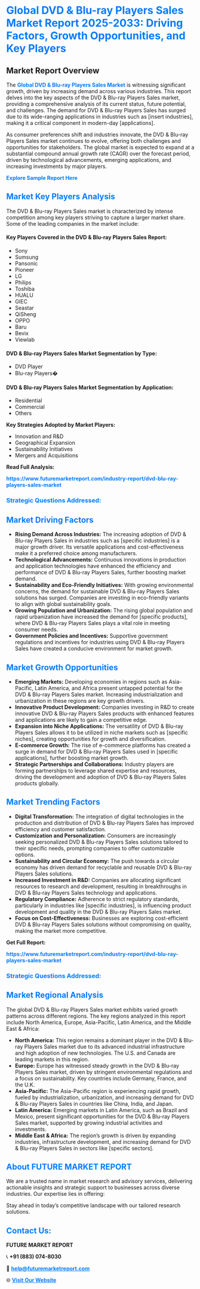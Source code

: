 <h1 style="color: #007BFF;">Global DVD & Blu-ray Players Sales Market Report 2025-2033: Driving Factors, Growth Opportunities, and Key Players</h1>

<section id="overview">
<h2>Market Report Overview</h2>
<p>The <a href="https://www.futuremarketreport.com/industry-report/dvd-blu-ray-players-sales-market" style="color: #007BFF; text-decoration: none;"><strong>Global DVD & Blu-ray Players Sales Market</strong></a> is witnessing significant growth, driven by increasing demand across various industries. This report delves into the key aspects of the DVD & Blu-ray Players Sales market, providing a comprehensive analysis of its current status, future potential, and challenges. The demand for DVD & Blu-ray Players Sales has surged due to its wide-ranging applications in industries such as [insert industries], making it a critical component in modern-day [applications].</p>
<p>As consumer preferences shift and industries innovate, the DVD & Blu-ray Players Sales market continues to evolve, offering both challenges and opportunities for stakeholders. The global market is expected to expand at a substantial compound annual growth rate (CAGR) over the forecast period, driven by technological advancements, emerging applications, and increasing investments by major players.</p>
</section>

<section id="overview">
<p><a href="https://www.futuremarketreport.com/request-sample/reportId=108990" style="color: #007BFF; text-decoration: none;"><strong>Explore Sample Report Here</strong></a></p>
</section>

<section id="key-players">
<h2 style="color: #007BFF;">Market Key Players Analysis</h2>
<p>The DVD & Blu-ray Players Sales market is characterized by intense competition among key players striving to capture a larger market share. Some of the leading companies in the market include:</p>
<h4>Key Players Covered in the DVD & Blu-ray Players Sales Report:</h4>
<ul><li>Sony</li><li>Sumsung</li><li>Pansonic</li><li>Pioneer</li><li>LG</li><li>Philips</li><li>Toshiba</li><li>HUALU</li><li>GIEC</li><li>Seastar</li><li>QiSheng</li><li>OPPO</li><li>Baru</li><li>Bevix</li><li>Viewlab</li></ul>
<h4>DVD & Blu-ray Players Sales Market Segmentation by Type:</h4>
<ul><li>DVD Player</li><li>Blu-ray Players�</li></ul>

<h4>DVD & Blu-ray Players Sales Market Segmentation by Application:</h4>
<ul><li>Residential</li><li>Commercial</li><li>Others</li></ul>
<p><strong>Key Strategies Adopted by Market Players:</strong></p>
<ul>
<li>Innovation and R&D</li>
<li>Geographical Expansion</li>
<li>Sustainability Initiatives</li>
<li>Mergers and Acquisitions</li>
</ul>
</section>

<section>
<p><strong>Read Full Analysis: </strong></p><a href="https://www.futuremarketreport.com/industry-report/dvd-blu-ray-players-sales-market" style="color: #007BFF; text-decoration: none;"><strong>https://www.futuremarketreport.com/industry-report/dvd-blu-ray-players-sales-market</strong></a>
<h3 style="color: #007BFF;">Strategic Questions Addressed:</h3>
</section>

<section id="driving-factors">
<h2 style="color: #007BFF;">Market Driving Factors</h2>
<ul>
<li><strong>Rising Demand Across Industries:</strong> The increasing adoption of DVD & Blu-ray Players Sales in industries such as [specific industries] is a major growth driver. Its versatile applications and cost-effectiveness make it a preferred choice among manufacturers.</li>
<li><strong>Technological Advancements:</strong> Continuous innovations in production and application technologies have enhanced the efficiency and performance of DVD & Blu-ray Players Sales, further boosting market demand.</li>
<li><strong>Sustainability and Eco-Friendly Initiatives:</strong> With growing environmental concerns, the demand for sustainable DVD & Blu-ray Players Sales solutions has surged. Companies are investing in eco-friendly variants to align with global sustainability goals.</li>
<li><strong>Growing Population and Urbanization:</strong> The rising global population and rapid urbanization have increased the demand for [specific products], where DVD & Blu-ray Players Sales plays a vital role in meeting consumer needs.</li>
<li><strong>Government Policies and Incentives:</strong> Supportive government regulations and incentives for industries using DVD & Blu-ray Players Sales have created a conducive environment for market growth.</li>
</ul>
</section>

<section id="growth-opportunities">
<h2 style="color: #007BFF;">Market Growth Opportunities</h2>
<ul>
<li><strong>Emerging Markets:</strong> Developing economies in regions such as Asia-Pacific, Latin America, and Africa present untapped potential for the DVD & Blu-ray Players Sales market. Increasing industrialization and urbanization in these regions are key growth drivers.</li>
<li><strong>Innovative Product Development:</strong> Companies investing in R&D to create innovative DVD & Blu-ray Players Sales products with enhanced features and applications are likely to gain a competitive edge.</li>
<li><strong>Expansion into Niche Applications:</strong> The versatility of DVD & Blu-ray Players Sales allows it to be utilized in niche markets such as [specific niches], creating opportunities for growth and diversification.</li>
<li><strong>E-commerce Growth:</strong> The rise of e-commerce platforms has created a surge in demand for DVD & Blu-ray Players Sales used in [specific applications], further boosting market growth.</li>
<li><strong>Strategic Partnerships and Collaborations:</strong> Industry players are forming partnerships to leverage shared expertise and resources, driving the development and adoption of DVD & Blu-ray Players Sales products globally.</li>
</ul>
</section>

<section id="trending-factors">
<h2 style="color: #007BFF;">Market Trending Factors</h2>
<ul>
<li><strong>Digital Transformation:</strong> The integration of digital technologies in the production and distribution of DVD & Blu-ray Players Sales has improved efficiency and customer satisfaction.</li>
<li><strong>Customization and Personalization:</strong> Consumers are increasingly seeking personalized DVD & Blu-ray Players Sales solutions tailored to their specific needs, prompting companies to offer customizable options.</li>
<li><strong>Sustainability and Circular Economy:</strong> The push towards a circular economy has driven demand for recyclable and reusable DVD & Blu-ray Players Sales solutions.</li>
<li><strong>Increased Investment in R&D:</strong> Companies are allocating significant resources to research and development, resulting in breakthroughs in DVD & Blu-ray Players Sales technology and applications.</li>
<li><strong>Regulatory Compliance:</strong> Adherence to strict regulatory standards, particularly in industries like [specific industries], is influencing product development and quality in the DVD & Blu-ray Players Sales market.</li>
<li><strong>Focus on Cost-Effectiveness:</strong> Businesses are exploring cost-efficient DVD & Blu-ray Players Sales solutions without compromising on quality, making the market more competitive.</li>
</ul>
</section>

<section>
<p><strong>Get Full Report: </strong></p><a href="https://www.futuremarketreport.com/industry-report/dvd-blu-ray-players-sales-market" style="color: #007BFF; text-decoration: none;"><strong>https://www.futuremarketreport.com/industry-report/dvd-blu-ray-players-sales-market</strong></a>
<h3 style="color: #007BFF;">Strategic Questions Addressed:</h3>
</section>


<section id="regional-analysis">
<h2 style="color: #007BFF;">Market Regional Analysis</h2>
<p>The global DVD & Blu-ray Players Sales market exhibits varied growth patterns across different regions. The key regions analyzed in this report include North America, Europe, Asia-Pacific, Latin America, and the Middle East & Africa:</p>
<ul>
<li><strong>North America:</strong> This region remains a dominant player in the DVD & Blu-ray Players Sales market due to its advanced industrial infrastructure and high adoption of new technologies. The U.S. and Canada are leading markets in this region.</li>
<li><strong>Europe:</strong> Europe has witnessed steady growth in the DVD & Blu-ray Players Sales market, driven by stringent environmental regulations and a focus on sustainability. Key countries include Germany, France, and the U.K.</li>
<li><strong>Asia-Pacific:</strong> The Asia-Pacific region is experiencing rapid growth, fueled by industrialization, urbanization, and increasing demand for DVD & Blu-ray Players Sales in countries like China, India, and Japan.</li>
<li><strong>Latin America:</strong> Emerging markets in Latin America, such as Brazil and Mexico, present significant opportunities for the DVD & Blu-ray Players Sales market, supported by growing industrial activities and investments.</li>
<li><strong>Middle East & Africa:</strong> The region’s growth is driven by expanding industries, infrastructure development, and increasing demand for DVD & Blu-ray Players Sales in sectors like [specific sectors].</li>
</ul>
</section>

<footer>
<h2 style="color: #007BFF;">About FUTURE MARKET REPORT</h2>
<p>We are a trusted name in market research and advisory services, delivering actionable insights and strategic support to businesses across diverse industries. Our expertise lies in offering:</p>

<p>Stay ahead in today’s competitive landscape with our tailored research solutions.</p>

<h2 style="color: #007BFF;">Contact Us:</h2>
<p><strong>FUTURE MARKET REPORT</strong></p>
<p>📞 <strong>+91 (883) 074-8030</strong></p>
<p>📧 <strong><a href="mailto:help@futuremarketreport.com" style="color: #007BFF;">help@futuremarketreport.com</a></strong></p>
<p>🌐 <strong><a href="https://www.futuremarketreport.com/" style="color: #007BFF;">Visit Our Website</a></strong></p>
</footer>